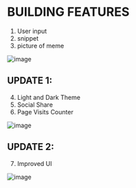 # BUILDING FEATURES
1. User input
2. snippet
3. picture of meme

![image](https://github.com/aniketsinha2002/Thala-For-A-Reason/assets/97850511/838ccc18-e733-44a4-80c9-c7cfcb8020d6)

## UPDATE 1: 
4. Light and Dark Theme
5. Social Share
6. Page Visits Counter
   
![image](https://github.com/aniketsinha2002/Thala-For-A-Reason/assets/97850511/dfe4777f-3716-471c-9f12-96ee6a0cdbab)

## UPDATE 2: 
7. Improved UI
   
![image](https://github.com/aniketsinha2002/Thala-For-A-Reason/assets/97850511/2ebc4f3e-f03e-4f9e-89b5-dfad0b0ace52)
